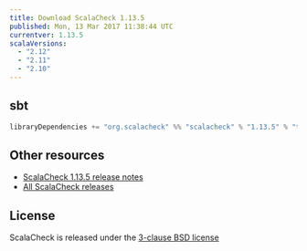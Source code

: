 ```yaml
---
title: Download ScalaCheck 1.13.5
published: Mon, 13 Mar 2017 11:38:44 UTC
currentver: 1.13.5
scalaVersions:
  - "2.12"
  - "2.11"
  - "2.10"
---
```

## sbt

```scala
libraryDependencies += "org.scalacheck" %% "scalacheck" % "1.13.5" % "test"
```

## Other resources

- [ScalaCheck 1.13.5 release notes](https://github.com/rickynils/scalacheck/tree/1.13.5/RELEASE)
- [All ScalaCheck releases](../releases.html)


## License

ScalaCheck is released under the [3-clause BSD license](https://github.com/rickynils/scalacheck/tree/1.13.5/LICENSE)
